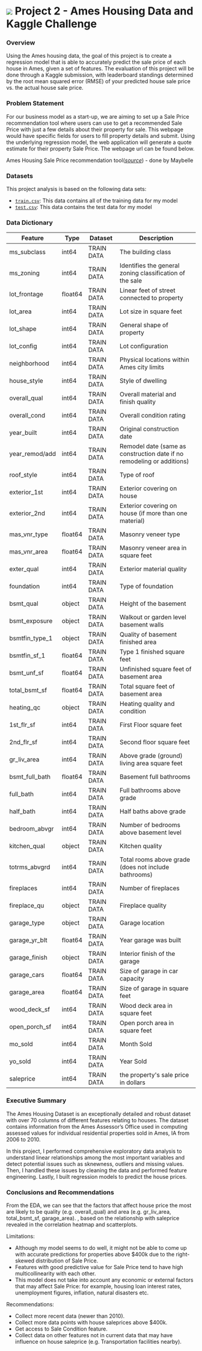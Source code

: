 # ![](https://ga-dash.s3.amazonaws.com/production/assets/logo-9f88ae6c9c3871690e33280fcf557f33.png) Project 2 - Ames Housing Data and Kaggle Challenge

### Overview

Using the Ames housing data, the goal of this project is to create a regression model that is able to accurately predict the sale price of each house in Ames, given a set of features. The evaluation of this project will be done through a Kaggle submission, with leaderboard standings determined by the root mean squared error (RMSE) of your predicted house sale price vs. the actual house sale price. 

### Problem Statement

For our business model as a start-up, we are aiming to set up a Sale Price recommendation tool where users can use to get a recommended Sale Price with just a few details about their property for sale. This webpage would have specific fields for users to fill property details and submit. Using the underlying regression model, the web application will generate a quote estimate for their property Sale Price. The webpage url can be found below.

Ames Housing Sale Price recommendation tool([*source*](https://yxmauw-general-assembly-pub-project-2cloud-appapp-rr21s2.streamlitapp.com/)) - done by Maybelle

### Datasets

This project analysis is based on the following data sets: 

* [`train.csv`](./datasets/train.csv): This data contains all of the training data for my model
* [`test.csv`](./datasets/test.csv): This data contains the test data for my model

### Data Dictionary

|Feature|Type|Dataset|Description|
|---|---|---|---|
|ms_subclass|int64|TRAIN DATA|The building class|
|ms_zoning|int64|TRAIN DATA|Identifies the general zoning classification of the sale|
|lot_frontage|float64|TRAIN DATA|Linear feet of street connected to property|
|lot_area|int64|TRAIN DATA|Lot size in square feet|
|lot_shape|int64|TRAIN DATA|General shape of property|
|lot_config|int64|TRAIN DATA|Lot configuration|
|neighborhood|int64|TRAIN DATA|Physical locations within Ames city limits|
|house_style|int64|TRAIN DATA|Style of dwelling|
|overall_qual|int64|TRAIN DATA|Overall material and finish quality|
|overall_cond|int64|TRAIN DATA|Overall condition rating|
|year_built|int64|TRAIN DATA|Original construction date|
|year_remod/add|int64|TRAIN DATA|Remodel date (same as construction date if no remodeling or additions)|
|roof_style|int64|TRAIN DATA|Type of roof|
|exterior_1st|int64|TRAIN DATA|Exterior covering on house|
|exterior_2nd|int64|TRAIN DATA|Exterior covering on house (if more than one material)|
|mas_vnr_type|float64|TRAIN DATA|Masonry veneer type|
|mas_vnr_area|float64|TRAIN DATA|Masonry veneer area in square feet|
|exter_qual|int64|TRAIN DATA|Exterior material quality|
|foundation|int64|TRAIN DATA|Type of foundation|
|bsmt_qual|object|TRAIN DATA|Height of the basement|
|bsmt_exposure|object|TRAIN DATA|Walkout or garden level basement walls|
|bsmtfin_type_1|object|TRAIN DATA|Quality of basement finished area|
|bsmtfin_sf_1|float64|TRAIN DATA|Type 1 finished square feet|
|bsmt_unf_sf|float64|TRAIN DATA|Unfinished square feet of basement area|
|total_bsmt_sf|float64|TRAIN DATA|Total square feet of basement area|
|heating_qc|object|TRAIN DATA|Heating quality and condition|
|1st_flr_sf|int64|TRAIN DATA|First Floor square feet|
|2nd_flr_sf|int64|TRAIN DATA|Second floor square feet|
|gr_liv_area|int64|TRAIN DATA|Above grade (ground) living area square feet|
|bsmt_full_bath|float64|TRAIN DATA|Basement full bathrooms|
|full_bath|int64|TRAIN DATA|Full bathrooms above grade|
|half_bath|int64|TRAIN DATA|Half baths above grade|
|bedroom_abvgr|int64|TRAIN DATA|Number of bedrooms above basement level|
|kitchen_qual|object|TRAIN DATA|Kitchen quality|
|totrms_abvgrd|int64|TRAIN DATA|Total rooms above grade (does not include bathrooms)|
|fireplaces|int64|TRAIN DATA|Number of fireplaces|
|fireplace_qu|object|TRAIN DATA|Fireplace quality|
|garage_type|object|TRAIN DATA|Garage location|
|garage_yr_blt|float64|TRAIN DATA|Year garage was built|
|garage_finish|object|TRAIN DATA|Interior finish of the garage|
|garage_cars|float64|TRAIN DATA|Size of garage in car capacity|
|garage_area|float64|TRAIN DATA|Size of garage in square feet|
|wood_deck_sf|int64|TRAIN DATA|Wood deck area in square feet|
|open_porch_sf|int64|TRAIN DATA|Open porch area in square feet|
|mo_sold|int64|TRAIN DATA|Month Sold|
|yo_sold|int64|TRAIN DATA|Year Sold|
|saleprice|int64|TRAIN DATA|the property's sale price in dollars|

### Executive Summary

The Ames Housing Dataset is an exceptionally detailed and robust dataset with over 70 columns of different features relating to houses. The dataset contains information from the Ames Assessor’s Office used in computing assessed values for individual residential properties sold in Ames, IA from 2006 to 2010.

In this project, I performed comprehensive exploratory data analysis to understand linear relationships among the most important variables and detect potential issues such as sknewness, outliers and missing values. Then, I handled these issues by cleaning the data and performed feature engineering. Lastly, I built regression models to predict the house prices.

### Conclusions and Recommendations

From the EDA, we can see that the factors that affect house price the most are likely to be quality (e.g. overall_qual) and area (e.g. gr_liv_area, total_bsmt_sf, garage_area). , based on the relationship with saleprice revealed in the correlation heatmap and scatterplots.

Limitations:

- Although my model seems to do well, it might not be able to come up with accurate predictions for properties above $400k due to the right-skewed distribution of Sale Price.
- Features with good predictive value for Sale Price tend to have high multicollinearity with each other.
- This model does not take into account any economic or external factors that may affect Sale Price: for example, housing loan interest rates, unemployment figures, inflation, natural disasters etc.

Recommendations:

- Collect more recent data (newer than 2010).
- Collect more data points with house saleprices above $400k.
- Get access to Sale Condition feature.
- Collect data on other features not in current data that may have influence on house saleprice (e.g. Transportation facilities nearby).
